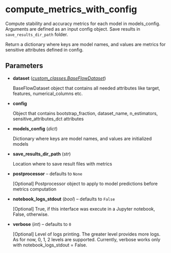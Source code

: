 # compute_metrics_with_config

Compute stability and accuracy metrics for each model in models_config. Arguments are defined as an input config object. Save results in `save_results_dir_path` folder.

Return a dictionary where keys are model names, and values are metrics for sensitive attributes defined in config.

## Parameters

- **dataset** (*[custom_classes.BaseFlowDataset](../../custom_classes/BaseFlowDataset)*)

    BaseFlowDataset object that contains all needed attributes like target, features, numerical_columns etc.

- **config**

    Object that contains bootstrap_fraction, dataset_name, n_estimators, sensitive_attributes_dct attributes

- **models_config** (*dict*)

    Dictionary where keys are model names, and values are initialized models

- **save_results_dir_path** (*str*)

    Location where to save result files with metrics

- **postprocessor** – defaults to `None`

    [Optional] Postprocessor object to apply to model predictions before metrics computation

- **notebook_logs_stdout** (*bool*) – defaults to `False`

    [Optional] True, if this interface was execute in a Jupyter notebook,  False, otherwise.

- **verbose** (*int*) – defaults to `0`

    [Optional] Level of logs printing. The greater level provides more logs.     As for now, 0, 1, 2 levels are supported. Currently, verbose works only with notebook_logs_stdout = False.




